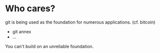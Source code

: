 # Who cares?

git is being used as the foundation for numerous
applications. (cf. bitcoin)

- git annex
- ...

You can't build on an unreliable foundation.
